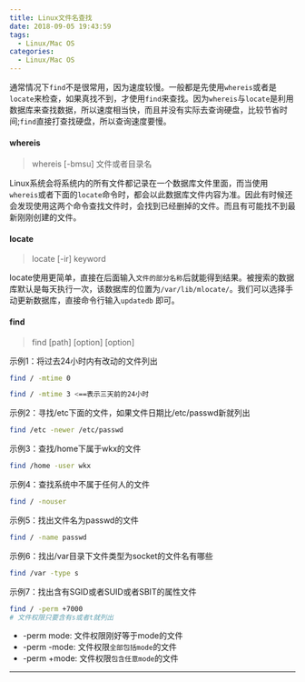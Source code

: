 ```yaml
---
title: Linux文件名查找
date: 2018-09-05 19:43:59
tags:
  - Linux/Mac OS
categories:
  - Linux/Mac OS
---
```

通常情况下`find`不是很常用，因为速度较慢。一般都是先使用`whereis`或者是`locate`来检查，如果真找不到，才使用`find`来查找。因为`whereis`与`locate`是利用数据库来查找数据，所以速度相当快，而且并没有实际去查询硬盘，比较节省时间;`find`直接打查找硬盘，所以查询速度要慢。

<!-- more -->

#### whereis
> whereis [-bmsu] 文件或者目录名

Linux系统会将系统内的所有文件都记录在一个数据库文件里面，而当使用`whereis`或者下面的`locate`命令时，都会以此数据库文件内容为准。因此有时候还会发现使用这两个命令查找文件时，会找到已经删掉的文件。而且有可能找不到最新刚刚创建的文件。

#### locate
> locate [-ir] keyword

locate使用更简单，直接在后面输入`文件的部分名称`后就能得到结果。被搜索的数据库默认是每天执行一次，该数据库的位置为`/var/lib/mlocate/`。我们可以选择手动更新数据库，直接命令行输入`updatedb` 即可。

#### find
> find [path] [option] [option]

示例1：将过去24小时内有改动的文件列出
```Bash
find / -mtime 0

find / -mtime 3 <==表示三天前的24小时
```

示例2：寻找/etc下面的文件，如果文件日期比/etc/passwd新就列出
```Bash
find /etc -newer /etc/passwd
```
示例3：查找/home下属于wkx的文件
```Bash
find /home -user wkx
```

示例4：查找系统中不属于任何人的文件
```Bash
find / -nouser
```
示例5：找出文件名为passwd的文件
```Bash
find / -name passwd
```
示例6：找出/var目录下文件类型为socket的文件名有哪些
```Bash
find /var -type s
```

示例7：找出含有SGID或者SUID或者SBIT的属性文件
```Bash
find / -perm +7000
# 文件权限只要含有s或者t就列出
```

- -perm  mode: 文件权限刚好等于mode的文件
- -perm -mode: 文件权限`全部包括mode`的文件
- -perm +mode: 文件权限`包含任意mode`的文件





---------

